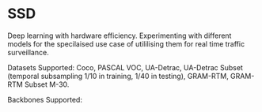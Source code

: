 # SSD
Deep learning with hardware efficiency. Experimenting with different models for the specilaised use case of utililising them for real time traffic surveillance. 

Datasets Supported:
Coco,
PASCAL VOC,
UA-Detrac,
UA-Detrac Subset (temporal subsampling 1/10 in training, 1/40 in testing),
GRAM-RTM,
GRAM-RTM Subset M-30.

Backbones Supported:


